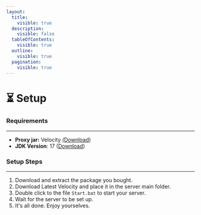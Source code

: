 ```yaml
---
layout:
  title:
    visible: true
  description:
    visible: false
  tableOfContents:
    visible: true
  outline:
    visible: true
  pagination:
    visible: true
---
```


# ⏳ Setup

### Requirements

***

* **Proxy jar:** Velocity _(_[Download](https://papermc.io/downloads/velocity))
* **JDK Version**: 17 ([Download](https://adoptium.net/temurin/releases/?os=any\&version=17\&package=jdk\&arch=x64))

### Setup Steps

***

1. Download and extract the package you bought.
2. Download Latest Velocity and place it in the server main folder.
3. Double click to the file `Start.bat` to start your server.
4. Wait for the server to be set up.
5. It's all done. Enjoy yourselves.
